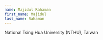 ```yaml
---
name: Majidul Rahaman
first_name: Majidul
last_name: Rahaman
---
```


National Tsing Hua University (NTHU), Taiwan